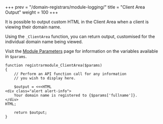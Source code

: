 +++
prev = "/domain-registrars/module-logging/"
title = "Client Area Output"
weight = 100
+++

It is possible to output custom HTML in the Client Area when a client is viewing their domain name.

Using the `_ClientArea` function, you can return output, customised for the individual domain name being viewed.

Visit the [Module Parameters](https://developers.whmcs.com/domain-registrars/module-parameters/) page for information on 
the variables available in `$params`.

```
function registrarmodule_ClientArea($params)
{
    // Perform an API function call for any information
    // you wish to display here.

    $output = <<<HTML
<div class="alert alert-info">
    Your domain name is registered to {$params['fullname']}.
</div>
HTML;

    return $output;
}
```

